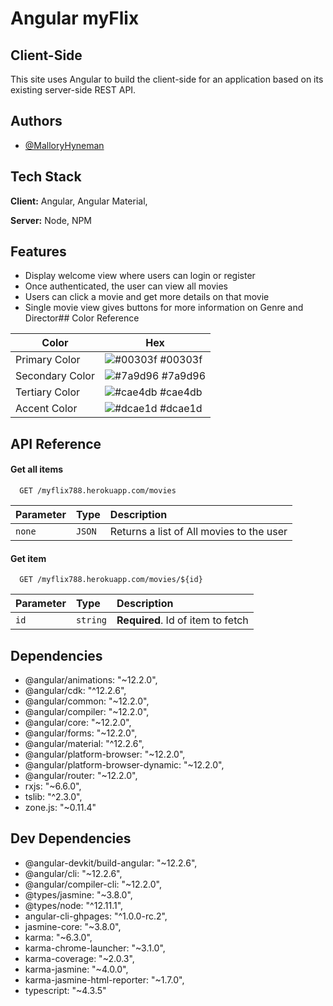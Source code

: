 
# Angular myFlix
## Client-Side

This site uses Angular to build the client-side for an application based on its existing server-side REST API.
## Authors

- [@MalloryHyneman](https://www.github.com/mhyneman8)

  
## Tech Stack

**Client:** Angular, Angular Material,

**Server:** Node, NPM

  
## Features

- Display welcome view where users can login or register
- Once authenticated, the user can view all movies
- Users can click a movie and get more details on that movie
- Single movie view gives buttons for more information on Genre and Director## Color Reference

| Color             | Hex                                                                |
| ----------------- | ------------------------------------------------------------------ |
| Primary Color | ![#00303f](https://via.placeholder.com/10/00303f?text=+) #00303f |
| Secondary Color | ![#7a9d96](https://via.placeholder.com/10/7a9d96?text=+) #7a9d96 |
| Tertiary Color | ![#cae4db](https://via.placeholder.com/10/cae4db?text=+) #cae4db |
| Accent Color | ![#dcae1d](https://via.placeholder.com/10/dcae1d?text=+) #dcae1d |


## API Reference

#### Get all items

```http
  GET /myflix788.herokuapp.com/movies
```

| Parameter | Type     | Description                |
| :-------- | :------- | :------------------------- |
| `none` | `JSON` | Returns a list of All movies to the user |

#### Get item

```http
  GET /myflix788.herokuapp.com/movies/${id}
```

| Parameter | Type     | Description                       |
| :-------- | :------- | :-------------------------------- |
| `id`      | `string` | **Required**. Id of item to fetch |



  
## Dependencies
- @angular/animations: "~12.2.0",
- @angular/cdk: "^12.2.6",
- @angular/common: "~12.2.0",
- @angular/compiler: "~12.2.0",
- @angular/core: "~12.2.0",
- @angular/forms: "~12.2.0",
- @angular/material: "^12.2.6",
- @angular/platform-browser: "~12.2.0",
- @angular/platform-browser-dynamic: "~12.2.0",
- @angular/router: "~12.2.0",
- rxjs: "~6.6.0",
- tslib: "^2.3.0",
- zone.js: "~0.11.4"

## Dev Dependencies
- @angular-devkit/build-angular: "~12.2.6",
- @angular/cli: "~12.2.6",
- @angular/compiler-cli: "~12.2.0",
- @types/jasmine: "~3.8.0",
- @types/node: "^12.11.1",
- angular-cli-ghpages: "^1.0.0-rc.2",
- jasmine-core: "~3.8.0",
- karma: "~6.3.0",
- karma-chrome-launcher: "~3.1.0",
- karma-coverage: "~2.0.3",
- karma-jasmine: "~4.0.0",
- karma-jasmine-html-reporter: "~1.7.0",
- typescript: "~4.3.5"

  
